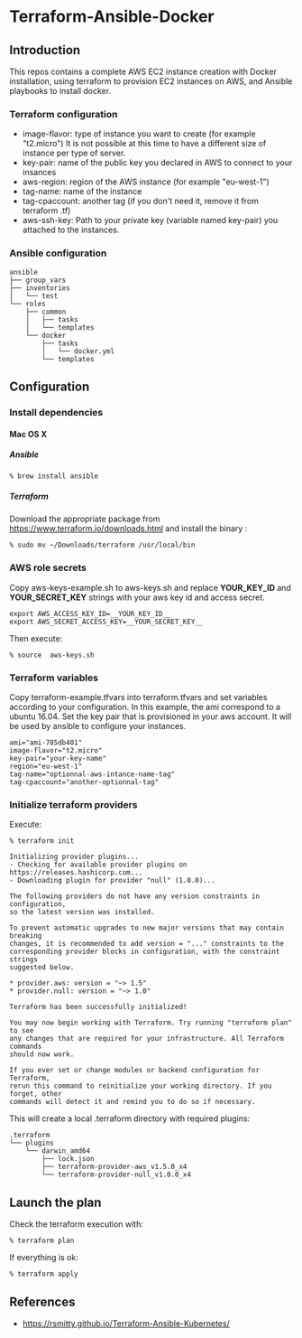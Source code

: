 # Terraform-Ansible-Docker

## Introduction

This repos contains a complete AWS EC2 instance creation with Docker installation, using terraform to provision EC2 instances on AWS, and Ansible playbooks to install docker.

### Terraform configuration

* image-flavor: type of instance you want to create (for example "t2.micro") It is not possible at this time to have a different size of instance per type of server.
* key-pair: name of the public key you declared in AWS to connect to your insances
* aws-region: region of the AWS instance (for example "eu-west-1")
* tag-name: name of the instance
* tag-cpaccount: another tag (if you don't need it, remove it from terraform .tf)
* aws-ssh-key: Path to your private key (variable named key-pair) you attached to the instances.

### Ansible configuration

```
ansible
├── group_vars
├── inventories
│   └── test
└── roles
    ├── common
    │   ├── tasks
    │   └── templates
    └── docker
        ├── tasks
        │   └── docker.yml
        └── templates
```

## Configuration

### Install dependencies

#### Mac OS X

##### Ansible

```
% brew install ansible
```

##### Terraform

Download the appropriate package from https://www.terraform.io/downloads.html and install the binary :

```
% sudo mv ~/Downloads/terraform /usr/local/bin
```

### AWS role secrets

Copy aws-keys-example.sh to aws-keys.sh and replace __YOUR_KEY_ID__ and __YOUR_SECRET_KEY__ strings with your aws key id and access secret. 

```
export AWS_ACCESS_KEY_ID=__YOUR_KEY_ID__
export AWS_SECRET_ACCESS_KEY=__YOUR_SECRET_KEY__
```

Then execute:
```
% source  aws-keys.sh
```

### Terraform variables

Copy terraform-example.tfvars into terraform.tfvars and set variables according to your configuration.
In this example, the ami correspond to a ubuntu 16.04. Set the key pair that is provisioned in your aws account. It will be used by ansible to configure your instances.

```
ami="ami-785db401"
image-flavor="t2.micro"
key-pair="your-key-name"
region="eu-west-1"
tag-name="optionnal-aws-intance-name-tag"
tag-cpaccount="another-optionnal-tag"
```

### Initialize terraform providers

Execute:

```
% terraform init

Initializing provider plugins...
- Checking for available provider plugins on https://releases.hashicorp.com...
- Downloading plugin for provider "null" (1.0.0)...

The following providers do not have any version constraints in configuration,
so the latest version was installed.

To prevent automatic upgrades to new major versions that may contain breaking
changes, it is recommended to add version = "..." constraints to the
corresponding provider blocks in configuration, with the constraint strings
suggested below.

* provider.aws: version = "~> 1.5"
* provider.null: version = "~> 1.0"

Terraform has been successfully initialized!

You may now begin working with Terraform. Try running "terraform plan" to see
any changes that are required for your infrastructure. All Terraform commands
should now work.

If you ever set or change modules or backend configuration for Terraform,
rerun this command to reinitialize your working directory. If you forget, other
commands will detect it and remind you to do so if necessary.

```

This will create a local .terraform directory with required plugins:

```
.terraform
└── plugins
    └── darwin_amd64
        ├── lock.json
        ├── terraform-provider-aws_v1.5.0_x4
        └── terraform-provider-null_v1.0.0_x4
```

## Launch the plan

Check the terraform execution with:

```
% terraform plan
```

If everything is ok:

```
% terraform apply
```

## References

* https://rsmitty.github.io/Terraform-Ansible-Kubernetes/
